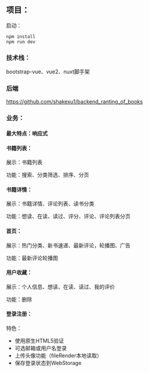 ## 项目：

启动：

```
npm install
npm run dev
```

### 技术栈：

bootstrap-vue、vue2、nuxt脚手架

### 后端
https://github.com/shakexu1/backend_ranting_of_books

### 业务：

#### 最大特点：响应式

#### 书籍列表：

展示：书籍列表

功能：搜索、分类筛选、排序、分页

#### 书籍详情：

展示：书籍详情、评论列表、读书分类

功能：想读、在读、读过、评分、评论、评论列表分页

#### 首页：

展示：热门分类、新书速递、最新评论，轮播图、广告

功能：最新评论轮播图

#### 用户收藏：

展示：个人信息、想读、在读、读过、我的评价

功能：删除

#### 登录注册：

特色：

- 使用原生HTML5验证
- 可选邮箱或用户名登录
- 上传头像功能（fileRender本地读取）
- 保存登录状态到WebStorage



